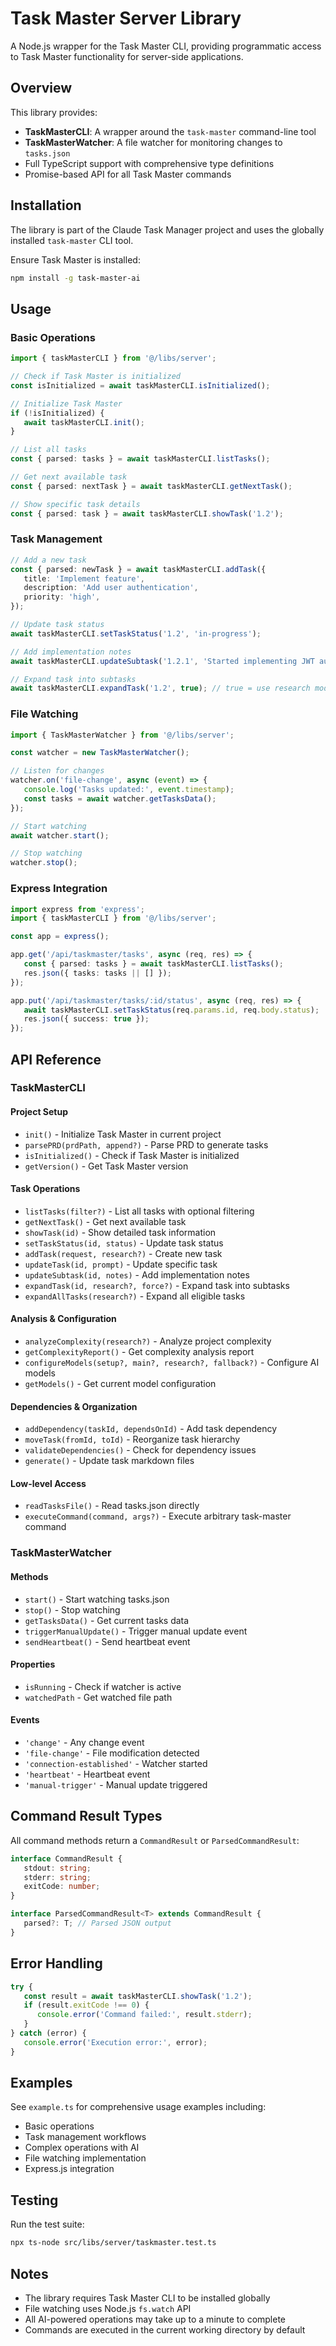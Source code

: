 # Task Master Server Library

A Node.js wrapper for the Task Master CLI, providing programmatic access to Task Master functionality for server-side applications.

## Overview

This library provides:

- **TaskMasterCLI**: A wrapper around the `task-master` command-line tool
- **TaskMasterWatcher**: A file watcher for monitoring changes to `tasks.json`
- Full TypeScript support with comprehensive type definitions
- Promise-based API for all Task Master commands

## Installation

The library is part of the Claude Task Manager project and uses the globally installed `task-master` CLI tool.

Ensure Task Master is installed:

```bash
npm install -g task-master-ai
```

## Usage

### Basic Operations

```typescript
import { taskMasterCLI } from '@/libs/server';

// Check if Task Master is initialized
const isInitialized = await taskMasterCLI.isInitialized();

// Initialize Task Master
if (!isInitialized) {
   await taskMasterCLI.init();
}

// List all tasks
const { parsed: tasks } = await taskMasterCLI.listTasks();

// Get next available task
const { parsed: nextTask } = await taskMasterCLI.getNextTask();

// Show specific task details
const { parsed: task } = await taskMasterCLI.showTask('1.2');
```

### Task Management

```typescript
// Add a new task
const { parsed: newTask } = await taskMasterCLI.addTask({
   title: 'Implement feature',
   description: 'Add user authentication',
   priority: 'high',
});

// Update task status
await taskMasterCLI.setTaskStatus('1.2', 'in-progress');

// Add implementation notes
await taskMasterCLI.updateSubtask('1.2.1', 'Started implementing JWT auth');

// Expand task into subtasks
await taskMasterCLI.expandTask('1.2', true); // true = use research mode
```

### File Watching

```typescript
import { TaskMasterWatcher } from '@/libs/server';

const watcher = new TaskMasterWatcher();

// Listen for changes
watcher.on('file-change', async (event) => {
   console.log('Tasks updated:', event.timestamp);
   const tasks = await watcher.getTasksData();
});

// Start watching
await watcher.start();

// Stop watching
watcher.stop();
```

### Express Integration

```typescript
import express from 'express';
import { taskMasterCLI } from '@/libs/server';

const app = express();

app.get('/api/taskmaster/tasks', async (req, res) => {
   const { parsed: tasks } = await taskMasterCLI.listTasks();
   res.json({ tasks: tasks || [] });
});

app.put('/api/taskmaster/tasks/:id/status', async (req, res) => {
   await taskMasterCLI.setTaskStatus(req.params.id, req.body.status);
   res.json({ success: true });
});
```

## API Reference

### TaskMasterCLI

#### Project Setup

- `init()` - Initialize Task Master in current project
- `parsePRD(prdPath, append?)` - Parse PRD to generate tasks
- `isInitialized()` - Check if Task Master is initialized
- `getVersion()` - Get Task Master version

#### Task Operations

- `listTasks(filter?)` - List all tasks with optional filtering
- `getNextTask()` - Get next available task
- `showTask(id)` - Show detailed task information
- `setTaskStatus(id, status)` - Update task status
- `addTask(request, research?)` - Create new task
- `updateTask(id, prompt)` - Update specific task
- `updateSubtask(id, notes)` - Add implementation notes
- `expandTask(id, research?, force?)` - Expand task into subtasks
- `expandAllTasks(research?)` - Expand all eligible tasks

#### Analysis & Configuration

- `analyzeComplexity(research?)` - Analyze project complexity
- `getComplexityReport()` - Get complexity analysis report
- `configureModels(setup?, main?, research?, fallback?)` - Configure AI models
- `getModels()` - Get current model configuration

#### Dependencies & Organization

- `addDependency(taskId, dependsOnId)` - Add task dependency
- `moveTask(fromId, toId)` - Reorganize task hierarchy
- `validateDependencies()` - Check for dependency issues
- `generate()` - Update task markdown files

#### Low-level Access

- `readTasksFile()` - Read tasks.json directly
- `executeCommand(command, args?)` - Execute arbitrary task-master command

### TaskMasterWatcher

#### Methods

- `start()` - Start watching tasks.json
- `stop()` - Stop watching
- `getTasksData()` - Get current tasks data
- `triggerManualUpdate()` - Trigger manual update event
- `sendHeartbeat()` - Send heartbeat event

#### Properties

- `isRunning` - Check if watcher is active
- `watchedPath` - Get watched file path

#### Events

- `'change'` - Any change event
- `'file-change'` - File modification detected
- `'connection-established'` - Watcher started
- `'heartbeat'` - Heartbeat event
- `'manual-trigger'` - Manual update triggered

## Command Result Types

All command methods return a `CommandResult` or `ParsedCommandResult`:

```typescript
interface CommandResult {
   stdout: string;
   stderr: string;
   exitCode: number;
}

interface ParsedCommandResult<T> extends CommandResult {
   parsed?: T; // Parsed JSON output
}
```

## Error Handling

```typescript
try {
   const result = await taskMasterCLI.showTask('1.2');
   if (result.exitCode !== 0) {
      console.error('Command failed:', result.stderr);
   }
} catch (error) {
   console.error('Execution error:', error);
}
```

## Examples

See `example.ts` for comprehensive usage examples including:

- Basic operations
- Task management workflows
- Complex operations with AI
- File watching implementation
- Express.js integration

## Testing

Run the test suite:

```bash
npx ts-node src/libs/server/taskmaster.test.ts
```

## Notes

- The library requires Task Master CLI to be installed globally
- File watching uses Node.js `fs.watch` API
- All AI-powered operations may take up to a minute to complete
- Commands are executed in the current working directory by default
